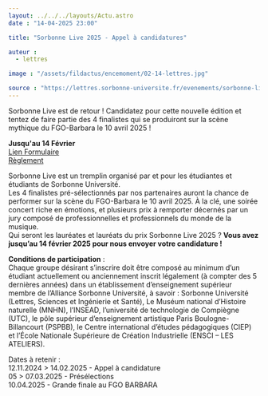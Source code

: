 ```yaml
---
layout: ../../../layouts/Actu.astro
date : "14-04-2025 23:00"

title: "Sorbonne Live 2025 - Appel à candidatures"

auteur :
  - lettres

image : "/assets/fildactus/encemoment/02-14-lettres.jpg"

source : "https://lettres.sorbonne-universite.fr/evenements/sorbonne-live-2025-appel-candidatures"
---
```


Sorbonne Live est de retour ! Candidatez pour cette nouvelle édition et tentez de faire partie des 4 finalistes qui se produiront sur la scène mythique du FGO-Barbara le 10 avril 2025 !

__Jusqu'au 14 Février__  
[Lien Formulaire](https://limesurvey-lettres.sorbonne-universite.fr/index.php/619319)  
[Règlement](https://lettres.sorbonne-universite.fr/sites/default/files/media/2024-11/R%C3%A8glement%20Sorbonne%20Live%202025.pdf)

Sorbonne Live est un tremplin organisé par et pour les étudiantes et étudiants de Sorbonne Université.  
Les 4 finalistes pré-sélectionnés par nos partenaires auront la chance de performer sur la scène du FGO-Barbara le 10 avril 2025. À la clé, une soirée concert riche en émotions, et plusieurs prix à remporter décernés par un jury composé de professionnelles et professionnels du monde de la musique.  
Qui seront les lauréates et lauréats du prix Sorbonne Live 2025 ? __Vous avez jusqu’au 14 février 2025 pour nous envoyer votre candidature !__

__Conditions de participation__ :  
Chaque groupe désirant s’inscrire doit être composé au minimum d’un étudiant actuellement ou anciennement inscrit légalement (à compter des 5 dernières années) dans un établissement d’enseignement supérieur membre de l’Alliance Sorbonne Université, à savoir : Sorbonne Université (Lettres, Sciences et Ingénierie et Santé), Le Muséum national d’Histoire naturelle (MNHN), l’INSEAD, l’université de technologie de Compiègne (UTC), le pôle supérieur d’enseignement artistique Paris Boulogne-Billancourt (PSPBB), le Centre international d’études pédagogiques (CIEP) et l’École Nationale Supérieure de Création Industrielle (ENSCI – LES ATELIERS).

Dates à retenir :  
12.11.2024 > 14.02.2025 - Appel à candidature  
05 > 07.03.2025 - Présélections  
10.04.2025 - Grande finale au FGO BARBARA 


